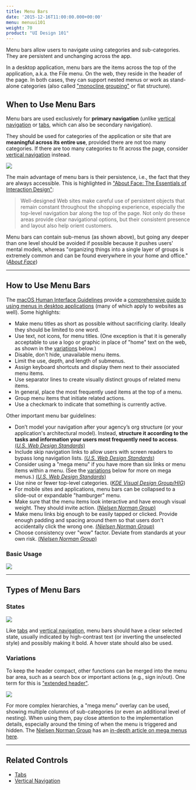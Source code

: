 ```yaml
---
title: Menu Bars
date: '2015-12-16T11:00:00.000+00:00'
menu: menuui101
weight: 70
product: "UI Design 101"
---
```


Menu bars allow users to navigate using categories and sub-categories. They are persistent and unchanging across the app.<!--more-->

In a desktop application, menu bars are the items across the top of the application, a.k.a. the File menu. On the web, they reside in the header of the page. In both cases, they can support nested menus or work as stand-alone categories (also called ["monocline grouping"](http://blog.scnay.com/2009/09/10/monocline-grouping/) or flat structure).

## When to Use Menu Bars

Menu bars are used exclusively for **primary navigation** (unlike [vertical navigation](../verticalnavigation/) or [tabs](../tabs/), which can also be secondary navigation).

They should be used for categories of the application or site that are **meaningful across its entire use**, provided there are not too many categories. If there are too many categories to fit across the page, consider [vertical navigation](../verticalnavigation/) instead.

![](//media.balsamiq.com/img/support/tutorials/ui101/marinelayer-menubar.png)

The main advantage of menu bars is their persistence, i.e., the fact that they are always accessible. This is highlighted in ["About Face: The Essentials of Interaction Design"](https://www.amazon.com/About-Face-Essentials-Interaction-Design/dp/1118766571/):

> Well-designed Web sites make careful use of persistent objects that remain constant throughout the shopping experience, especially the top-level navigation bar along the top of the page. Not only do these areas provide clear navigational options, but their consistent presence and layout also help orient customers.

Menu bars can contain sub-menus (as shown above), but going any deeper than one level should be avoided if possible because it pushes users' mental models, whereas "organizing things into a single layer of groups is extremely common and can be found everywhere in your home and office." ([*About Face*](https://www.amazon.com/About-Face-Essentials-Interaction-Design/dp/1118766571/))

---

## How to Use Menu Bars

The [macOS Human Interface Guidelines](https://developer.apple.com/macos/human-interface-guidelines/) provide a [comprehensive guide to using menus in desktop applications](https://developer.apple.com/macos/human-interface-guidelines/menus/menu-anatomy/) (many of which apply to websites as well). Some highlights:


* Make menu titles as short as possible without sacrificing clarity. Ideally they should be limited to one word.
* Use text, not icons, for menu titles. (One exception is that it is generally acceptable to use a logo or graphic in place of "home" text on the web, as shown in the [variations](#variations) below.)
* Disable, don't hide, unavailable menu items.
* Limit the use, depth, and length of submenus.
* Assign keyboard shortcuts and display them next to their associated menu items.
* Use separator lines to create visually distinct groups of related menu items.
* In general, place the most frequently used items at the top of a menu.
* Group menu items that initiate related actions.
* Use a checkmark to indicate that something is currently active.


Other important menu bar guidelines:

* Don’t model your navigation after your agency’s org structure (or your application's architectural model). Instead, **structure it according to the tasks and information your users most frequently need to access**. [(*U.S. Web Design Standards*)](https://standards.usa.gov/components/headers/)
* Include skip navigation links to allow users with screen readers to bypass long navigation lists. [(*U.S. Web Design Standards*)](https://standards.usa.gov/components/headers/)
* Consider using a "mega menu" if you have more than six links or menu items within a menu. (See the [variations](#variations) below for more on mega menus.) [(*U.S. Web Design Standards*)](https://standards.usa.gov/components/headers/)
* Use nine or fewer top-level categories. ([*KDE Visual Design Group/HIG*](https://community.kde.org/KDE_Visual_Design_Group/HIG/Menu_Bar))
* For mobile sites and applications, menu bars can be collapsed to a slide-out or expandable "hamburger" menu.
* Make sure that the menu items look interactive and have enough visual weight. They should invite action. [(*Nielsen Norman Group*)](https://www.nngroup.com/articles/menu-design/)
* Make menu links big enough to be easily tapped or clicked. Provide enough padding and spacing around them so that users don't accidentally click the wrong one. [(*Nielsen Norman Group*)](https://www.nngroup.com/articles/menu-design/)
* Choose consistency over "wow" factor. Deviate from standards at your own risk. [(*Nielsen Norman Group*)](https://www.nngroup.com/articles/menu-design/)


### Basic Usage

![](//media.balsamiq.com/img/support/tutorials/ui101/menubars.png)

---

## Types of Menu Bars

### States

![](//media.balsamiq.com/img/support/tutorials/ui101/menubar-states.png)

Like [tabs](../tabs/#types-of-tabs) and [vertical navigation](../verticalnavigation/), menu bars should have a clear selected state, usually indicated by high-contrast text (or inverting the unselected style) and possibly making it bold. A hover state should also be used.


### Variations

To keep the header compact, other functions can be merged into the menu bar area, such as a search box or important actions (e.g., sign in/out). One term for this is ["extended header"](https://standards.usa.gov/components/headers/#extended).

![](//media.balsamiq.com/img/support/tutorials/ui101/menubar-variations.png)

For more complex hierarchies, a "mega menu" overlay can be used, showing multiple columns of sub-categories (or even an additional level of nesting). When using them, pay close attention to the implementation details, especially around the timing of when the menu is triggered and hidden. The [Nielsen Norman Group](https://www.nngroup.com/) has an [in-depth article on mega menus here](https://www.nngroup.com/articles/mega-menus-work-well/).

---

## Related Controls

* [Tabs](../tabs/)
* [Vertical Navigation](../verticalnavigation/)
